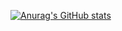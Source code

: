 [![Anurag's GitHub stats](https://github-readme-stats.vercel.app/api?username=nonick-mc)](https://github.com/anuraghazra/github-readme-stats)
